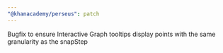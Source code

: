 ```yaml
---
"@khanacademy/perseus": patch
---
```


Bugfix to ensure Interactive Graph tooltips display points with the same granularity as the snapStep
